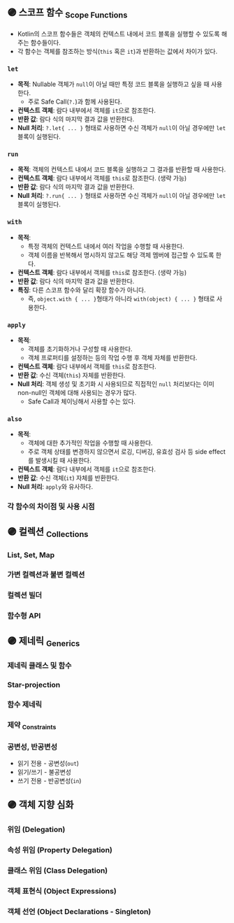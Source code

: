## 🟣 스코프 함수 <sub>Scope Functions</sub>
- Kotlin의 스코프 함수들은 객체의 컨텍스트 내에서 코드 블록을 실행할 수 있도록 해 주는 함수들이다.
- 각 함수는 객체를 참조하는 방식(`this` 혹은 `it`)과 반환하는 값에서 차이가 있다.
### `let`
- **목적**: Nullable 객체가 `null`이 아닐 때만 특정 코드 블록을 실행하고 싶을 때 사용한다.
    - 주로 Safe Call(`?.`)과 함께 사용된다.
- **컨텍스트 객체**: 람다 내부에서 객체를 `it`으로 참조한다.
- **반환 값**: 람다 식의 마지막 결과 값을 반환한다.
- **Null 처리**: `?.let{ ... }` 형태로 사용하면 수신 객체가 `null`이 아닐 경우에만 `let` 블록이 실행된다.
### `run`
- **목적**: 객체의 컨텍스트 내에서 코드 블록을 실행하고 그 결과를 반환할 때 사용한다.
- **컨텍스트 객체**: 람다 내부에서 객체를 `this`로 참조한다. (생략 가능)
- **반환 값**: 람다 식의 마지막 결과 값을 반환한다.
- **Null 처리**: `?.run{ ... }` 형태로 사용하면 수신 객체가 `null`이 아닐 경우에만 `let` 블록이 실행된다.
### `with`
- **목적**:
    - 특정 객체의 컨텍스트 내에서 여러 작업을 수행할 때 사용한다.
    - 객체 이름을 반복해서 명시하지 않고도 해당 객체 멤버에 접근할 수 있도록 한다.
- **컨텍스트 객체**: 람다 내부에서 객체를 `this`로 참조한다. (생략 가능)
- **반환 값**: 람다 식의 마지막 결과 값을 반환한다.
- **특징**: 다른 스코프 함수와 달리 확장 함수가 아니다.
    - 즉, `object.with { ... }`형태가 아니라 `with(object) { ... }` 형태로 사용한다.
### `apply`
- **목적**:
    - 객체를 초기화하거나 구성할 때 사용한다.
    - 객체 프로퍼티를 설정하는 등의 작업 수행 후 객체 자체를 반환한다.
- **컨텍스트 객체**: 람다 내부에서 객체를 `this`로 참조한다.
- **반환 값**: 수신 객체(`this`) 자체를 반환한다.
- **Null 처리**: 객체 생성 및 초기화 시 사용되므로 직접적인 `null` 처리보다는 이미 non-null인 객체에 대해 사용되는 경우가 많다.
    - Safe Call과 체이닝해서 사용할 수는 있다.
### `also`
- **목적**:
    - 객체에 대한 추가적인 작업을 수행할 때 사용한다.
    - 주로 객체 상태를 변경하지 않으면서 로깅, 디버깅, 유효성 검사 등 side effect를 발생시킬 때 사용한다.
- **컨텍스트 객체**: 람다 내부에서 객체를 `it`으로 참조한다.
- **반환 값**: 수신 객체(`it`) 자체를 반환한다.
- **Null 처리**: `apply`와 유사하다.
### 각 함수의 차이점 및 사용 시점

## 🟣 컬렉션 <sub>Collections</sub>
### List, Set, Map
### 가변 컬렉션과 불변 컬렉션
### 컬렉션 빌더
### 함수형 API  

## 🟣 제네릭 <sub>Generics</sub>
### 제네릭 클래스 및 함수
### Star-projection
### 함수 제네릭
### 제약 <sub>Constraints</sub>
### 공변성, 반공변성
- 읽기 전용 - 공변성(`out`)
- 읽기/쓰기 - 불공변성
- 쓰기 전용 - 반공변성(`in`)  

## 🟣 객체 지향 심화
### 위임 (Delegation)
### 속성 위임 (Property Delegation)
### 클래스 위임 (Class Delegation)
### 객체 표현식 (Object Expressions)
### 객체 선언 (Object Declarations - Singleton)  